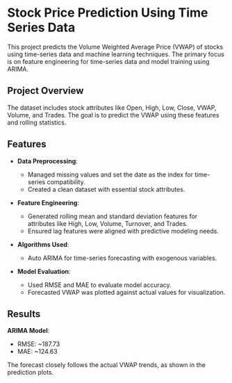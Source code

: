 
# Stock Price Prediction Using Time Series Data

This project predicts the Volume Weighted Average Price (VWAP) of stocks using time-series data and machine learning techniques. The primary focus is on feature engineering for time-series data and model training using ARIMA.

## Project Overview

The dataset includes stock attributes like Open, High, Low, Close, VWAP, Volume, and Trades. The goal is to predict the VWAP using these features and rolling statistics.

## Features

- **Data Preprocessing**:
  - Managed missing values and set the date as the index for time-series compatibility.
  - Created a clean dataset with essential stock attributes.

- **Feature Engineering**:
  - Generated rolling mean and standard deviation features for attributes like High, Low, Volume, Turnover, and Trades.
  - Ensured lag features were aligned with predictive modeling needs.

- **Algorithms Used**:
  - Auto ARIMA for time-series forecasting with exogenous variables.

- **Model Evaluation**:
  - Used RMSE and MAE to evaluate model accuracy.
  - Forecasted VWAP was plotted against actual values for visualization.

## Results

**ARIMA Model**:
- RMSE: ~187.73
- MAE: ~124.63

The forecast closely follows the actual VWAP trends, as shown in the prediction plots.

